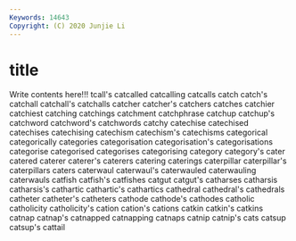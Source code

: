 ```yaml
---
Keywords: 14643
Copyright: (C) 2020 Junjie Li
---
```


# title

Write contents here!!!
tcall's 
catcalled 
catcalling 
catcalls 
catch 
catch's 
catchall 
catchall's
catchalls 
catcher 
catcher's 
catchers 
catches 
catchier 
catchiest 
catching 
catchings 
catchment
catchphrase 
catchup 
catchup's 
catchword 
catchword's 
catchwords 
catchy 
catechise 
catechised 
catechises
catechising 
catechism 
catechism's 
catechisms 
categorical 
categorically 
categories 
categorisation 
categorisation's 
categorisations
categorise 
categorised 
categorises 
categorising 
category 
category's 
cater 
catered 
caterer 
caterer's
caterers 
catering 
caterings 
caterpillar 
caterpillar's 
caterpillars 
caters 
caterwaul 
caterwaul's 
caterwauled
caterwauling 
caterwauls 
catfish 
catfish's 
catfishes 
catgut 
catgut's 
catharses 
catharsis 
catharsis's
cathartic 
cathartic's 
cathartics 
cathedral 
cathedral's 
cathedrals 
catheter 
catheter's 
catheters 
cathode
cathode's 
cathodes 
catholic 
catholicity 
catholicity's 
cation 
cation's 
cations 
catkin 
catkin's
catkins 
catnap 
catnap's 
catnapped 
catnapping 
catnaps 
catnip 
catnip's 
cats 
catsup
catsup's 
cattail 
